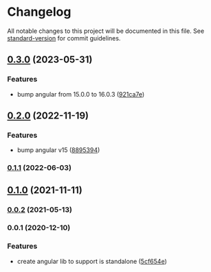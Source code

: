 # Changelog

All notable changes to this project will be documented in this file. See [standard-version](https://github.com/conventional-changelog/standard-version) for commit guidelines.

## [0.3.0](https://github.com/damingerdai/ngx-is-standalone/compare/v0.2.0...v0.3.0) (2023-05-31)


### Features

* bump angular from 15.0.0 to 16.0.3 ([921ca7e](https://github.com/damingerdai/ngx-is-standalone/commit/921ca7e4a663e3f8685f491732d4b884102fc111))

## [0.2.0](https://github.com/damingerdai/ngx-is-standalone/compare/v0.1.1...v0.2.0) (2022-11-19)


### Features

* bump angular v15 ([8895394](https://github.com/damingerdai/ngx-is-standalone/commit/88953946649a04526f29209946f52c3d3843c41e))

### [0.1.1](https://github.com/damingerdai/ngx-is-standalone/compare/v0.1.0...v0.1.1) (2022-06-03)

## [0.1.0](https://github.com/damingerdai/ngx-is-standalone/compare/v0.0.2...v0.1.0) (2021-11-11)

### [0.0.2](https://github.com/damingerdai/ngx-is-standalone/compare/v0.0.1...v0.0.2) (2021-05-13)

### 0.0.1 (2020-12-10)


### Features

* create angular lib to support is standalone ([5cf654e](https://github.com/damingerdai/ngx-is-standalone/commit/5cf654e8b8e6e1fe5c8b9c7f5e67b3aaf35c54a6))
